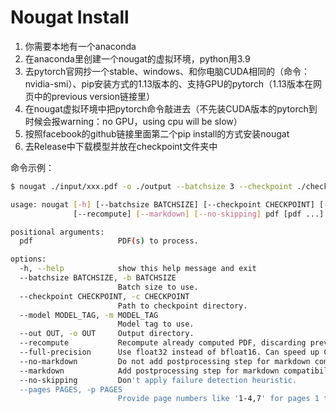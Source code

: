 # Nougat Install

1. 你需要本地有一个anaconda
2. 在anaconda里创建一个nougat的虚拟环境，python用3.9
3. 去pytorch官网抄一个stable、windows、和你电脑CUDA相同的（命令：nvidia-smi）、pip安装方式的1.13版本的、支持GPU的pytorch（1.13版本在网页中的previous version链接里）
4. 在nougat虚拟环境中把pytorch命令敲进去（不先装CUDA版本的pytorch到时候会报warning：no GPU，using cpu will be slow）
5. 按照facebook的github链接里面第二个pip install的方式安装nougat
6. 去Release中下载模型并放在checkpoint文件夹中

命令示例：

```bash
$ nougat ./input/xxx.pdf -o ./output --batchsize 3 --checkpoint ./checkpoint --recompute
```

```bash
usage: nougat [-h] [--batchsize BATCHSIZE] [--checkpoint CHECKPOINT] [--model MODEL] [--out OUT]
              [--recompute] [--markdown] [--no-skipping] pdf [pdf ...]

positional arguments:
  pdf                   PDF(s) to process.

options:
  -h, --help            show this help message and exit
  --batchsize BATCHSIZE, -b BATCHSIZE
                        Batch size to use.
  --checkpoint CHECKPOINT, -c CHECKPOINT
                        Path to checkpoint directory.
  --model MODEL_TAG, -m MODEL_TAG
                        Model tag to use.
  --out OUT, -o OUT     Output directory.
  --recompute           Recompute already computed PDF, discarding previous predictions.
  --full-precision      Use float32 instead of bfloat16. Can speed up CPU conversion for some setups.
  --no-markdown         Do not add postprocessing step for markdown compatibility.
  --markdown            Add postprocessing step for markdown compatibility (default).
  --no-skipping         Don't apply failure detection heuristic.
  --pages PAGES, -p PAGES
                        Provide page numbers like '1-4,7' for pages 1 through 4 and page 7. Only works for single PDFs.
```

